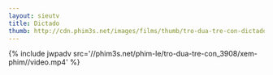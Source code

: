 ```yaml
---
layout: sieutv
title: Dictado
thumb: http://cdn.phim3s.net/images/films/thumb/tro-dua-tre-con-dictado-2012.jpg
---
```

{% include jwpadv src='//phim3s.net/phim-le/tro-dua-tre-con_3908/xem-phim//video.mp4' %}